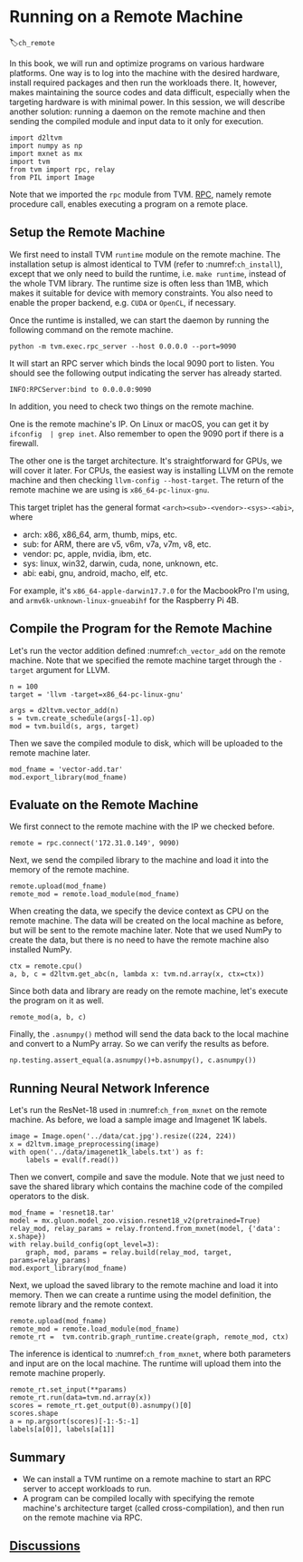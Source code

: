 # Running on a Remote Machine
:label:`ch_remote`

In this book, we will run and optimize programs on various hardware platforms. One way is to log into the machine with the desired hardware, install required packages and then run the workloads there. It, however, makes maintaining the source codes and data difficult, especially when the targeting hardware is with minimal power. In this session, we will describe another solution: running a daemon on the remote machine and then sending the compiled module and input data to it only for execution.

```{.python .input  n=1}
import d2ltvm
import numpy as np
import mxnet as mx
import tvm
from tvm import rpc, relay
from PIL import Image
```

Note that we imported the `rpc` module from TVM. [RPC](https://en.wikipedia.org/wiki/Remote_procedure_call), namely remote procedure call, enables executing a program on a remote place.

## Setup the Remote Machine

We first need to install TVM `runtime` module on the remote machine. The installation setup is almost identical to TVM (refer to :numref:`ch_install`), except that we only need to build the runtime, i.e. `make runtime`, instead of the whole TVM library. The runtime size is often less than 1MB, which makes it suitable for device with memory constraints. You also need to enable the proper backend, e.g. `CUDA` or `OpenCL`, if necessary.

Once the runtime is installed, we can start the daemon by running the following command on the remote machine.

`python -m tvm.exec.rpc_server --host 0.0.0.0 --port=9090`

It will start an RPC server which binds the local 9090 port to listen. You should see the following output indicating the server has already started.

`INFO:RPCServer:bind to 0.0.0.0:9090`

In addition, you need to check two things on the remote machine.

One is the remote machine's IP. On Linux or macOS, you can get it by `ifconfig  | grep inet`. Also remember to open the 9090 port if there is a firewall.

The other one is the target architecture. It's straightforward for GPUs, we will cover it later. For CPUs, the easiest way is installing LLVM on the remote machine and then checking `llvm-config --host-target`. The return of the remote machine we are using is `x86_64-pc-linux-gnu`.

This target triplet has the general format `<arch><sub>-<vendor>-<sys>-<abi>`, where

- arch: x86, x86_64, arm, thumb, mips, etc.
- sub: for ARM, there are v5, v6m, v7a, v7m, v8, etc.
- vendor: pc, apple, nvidia, ibm, etc.
- sys: linux, win32, darwin, cuda, none, unknown, etc.
- abi: eabi, gnu, android, macho, elf, etc.

For example, it's `x86_64-apple-darwin17.7.0` for the MacbookPro I'm using, and `armv6k-unknown-linux-gnueabihf` for the Raspberry Pi 4B.


## Compile the Program for the Remote Machine

Let's run the vector addition defined :numref:`ch_vector_add` on the remote machine. Note that we specified the remote machine target through the `-target` argument for LLVM.

```{.python .input  n=2}
n = 100
target = 'llvm -target=x86_64-pc-linux-gnu'

args = d2ltvm.vector_add(n)
s = tvm.create_schedule(args[-1].op)
mod = tvm.build(s, args, target)
```

Then we save the compiled module to disk, which will be uploaded to the remote machine later.

```{.python .input  n=3}
mod_fname = 'vector-add.tar'
mod.export_library(mod_fname)
```

## Evaluate on the Remote Machine

We first connect to the remote machine with the IP we checked before.

```{.python .input  n=4}
remote = rpc.connect('172.31.0.149', 9090)
```

Next, we send the compiled library to the machine and load it into the memory of the remote machine.

```{.python .input  n=5}
remote.upload(mod_fname)
remote_mod = remote.load_module(mod_fname)
```

When creating the data, we specify the device context as CPU on the remote machine. The data will be created on the local machine as before, but will be sent to the remote machine later. Note that we used NumPy to create the data, but there is no need to have the remote machine also installed NumPy.

```{.python .input  n=19}
ctx = remote.cpu()
a, b, c = d2ltvm.get_abc(n, lambda x: tvm.nd.array(x, ctx=ctx))
```

Since both data and library are ready on the remote machine, let's execute the program on it as well.

```{.python .input  n=26}
remote_mod(a, b, c)
```

Finally, the `.asnumpy()` method will send the data back to the local machine and convert to a NumPy array. So we can verify the results as before.

```{.python .input}
np.testing.assert_equal(a.asnumpy()+b.asnumpy(), c.asnumpy())
```

## Running Neural Network Inference

Let's run the ResNet-18 used in :numref:`ch_from_mxnet` on the remote machine. As before, we load a sample image and Imagenet 1K labels.

```{.python .input  n=9}
image = Image.open('../data/cat.jpg').resize((224, 224))
x = d2ltvm.image_preprocessing(image)
with open('../data/imagenet1k_labels.txt') as f:
    labels = eval(f.read())
```

Then we convert, compile and save the module. Note that we just need to save the shared library which contains the machine code of the compiled operators to the disk.

```{.python .input  n=10}
mod_fname = 'resnet18.tar'
model = mx.gluon.model_zoo.vision.resnet18_v2(pretrained=True)
relay_mod, relay_params = relay.frontend.from_mxnet(model, {'data': x.shape})
with relay.build_config(opt_level=3):
    graph, mod, params = relay.build(relay_mod, target, params=relay_params)
mod.export_library(mod_fname)

```

Next, we upload the saved library to the remote machine and load it into memory. Then we can create a runtime using the model definition, the remote library and the remote context.

```{.python .input  n=14}
remote.upload(mod_fname)
remote_mod = remote.load_module(mod_fname)
remote_rt =  tvm.contrib.graph_runtime.create(graph, remote_mod, ctx)

```

The inference is identical to :numref:`ch_from_mxnet`, where both parameters and input are on the local machine. The runtime will upload them into the remote machine properly.

```{.python .input  n=15}
remote_rt.set_input(**params)
remote_rt.run(data=tvm.nd.array(x))
scores = remote_rt.get_output(0).asnumpy()[0]
scores.shape
a = np.argsort(scores)[-1:-5:-1]
labels[a[0]], labels[a[1]]
```

## Summary

- We can install a TVM runtime on a remote machine to start an RPC server to accept workloads to run.
- A program can be compiled locally with specifying the remote machine's architecture target (called cross-compilation), and then run on the remote machine via RPC.

## [Discussions](https://discuss.tvm.ai/t/getting-started-running-on-a-remote-machine/4709)
